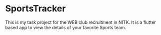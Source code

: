 # SportsTracker
This is my task project for the WEB club recruitment in NITK. It is a flutter based app to view the details of your favorite Sports team.
